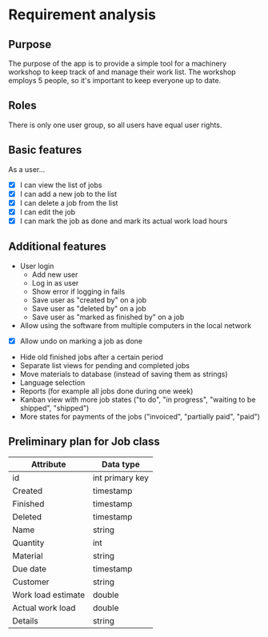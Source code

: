 # Requirement analysis

## Purpose

The purpose of the app is to provide a simple tool for a machinery workshop to keep track of and manage their work list. The workshop employs 5 people, so it's important to keep everyone up to date.

## Roles

There is only one user group, so all users have equal user rights.

## Basic features

As a user...
 
- [x]  I can view the list of jobs
- [x]  I can add a new job to the list
- [x]  I can delete a job from the list
- [x]  I can edit the job
- [x]  I can mark the job as done and mark its actual work load hours

## Additional features

* User login
  * Add new user
  * Log in as user
  * Show error if logging in fails
  * Save user as "created by" on a job
  * Save user as "deleted by" on a job
  * Save user as "marked as finished by" on a job
* Allow using the software from multiple computers in the local network
- [x]  Allow undo on marking a job as done
* Hide old finished jobs after a certain period
* Separate list views for pending and completed jobs
* Move materials to database (instead of saving them as strings)
* Language selection
* Reports (for example all jobs done during one week)
* Kanban view with more job states ("to do", "in progress", "waiting to be shipped", "shipped")
* More states for payments of the jobs ("invoiced", "partially paid", "paid")


## Preliminary plan for Job class

|Attribute |Data type   |
|---|---|
|id|int primary key|
|Created|timestamp|
|Finished|timestamp|
|Deleted|timestamp|
|Name   |string   |
|Quantity   |int   |
|Material   |string   |
|Due date   |timestamp   |
|Customer   |string   |
|Work load estimate   |double   |
|Actual work load   |double   |
|Details   |string   |
